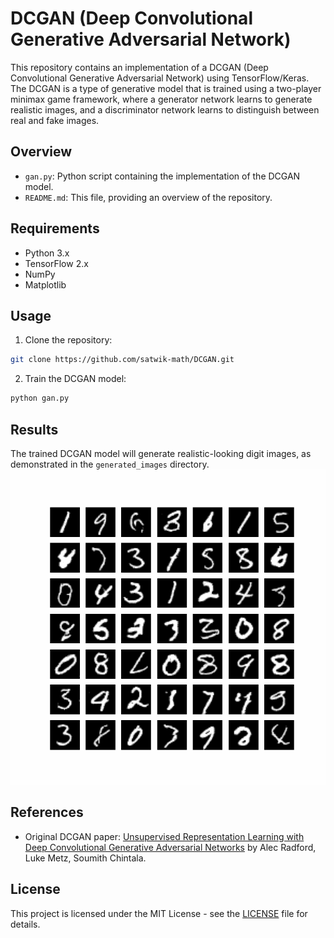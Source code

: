 # DCGAN (Deep Convolutional Generative Adversarial Network)

This repository contains an implementation of a DCGAN (Deep Convolutional Generative Adversarial Network) using TensorFlow/Keras. The DCGAN is a type of generative model that is trained using a two-player minimax game framework, where a generator network learns to generate realistic images, and a discriminator network learns to distinguish between real and fake images.

## Overview

- `gan.py`: Python script containing the implementation of the DCGAN model.
- `README.md`: This file, providing an overview of the repository.

## Requirements

- Python 3.x
- TensorFlow 2.x
- NumPy
- Matplotlib

## Usage

1. Clone the repository:

```bash
git clone https://github.com/satwik-math/DCGAN.git
```

2. Train the DCGAN model:

```bash
python gan.py
```

## Results

The trained DCGAN model will generate realistic-looking digit images, as demonstrated in the `generated_images` directory.
![Generated Image Animation](https://github.com/satwik-math/DCGAN/blob/main/assets/generated_animation.gif)


## References

- Original DCGAN paper: [Unsupervised Representation Learning with Deep Convolutional Generative Adversarial Networks](https://arxiv.org/abs/1511.06434) by Alec Radford, Luke Metz, Soumith Chintala.

## License

This project is licensed under the MIT License - see the [LICENSE](LICENSE) file for details.
